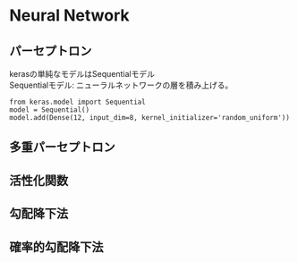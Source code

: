 # Neural Network  

## パーセプトロン  
kerasの単純なモデルはSequentialモデル  
Sequentialモデル: ニューラルネットワークの層を積み上げる。  

    from keras.model import Sequential
    model = Sequential()
    model.add(Dense(12, input_dim=8, kernel_initializer='random_uniform'))

## 多重パーセプトロン  


## 活性化関数  


## 勾配降下法  


## 確率的勾配降下法  



